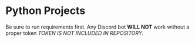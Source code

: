 # Python Projects

Be sure to run requirements first.
Any Discord bot **WILL NOT** work without a proper token *TOKEN IS NOT INCLUDED IN REPOSITORY.* 
